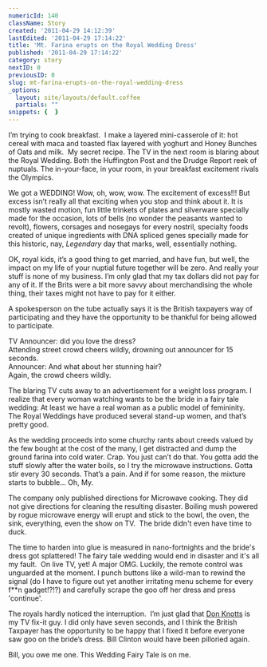 ```yaml
---
numericId: 140
className: Story
created: '2011-04-29 14:12:39'
lastEdited: '2011-04-29 17:14:22'
title: 'Mt. Farina erupts on the Royal Wedding Dress'
published: '2011-04-29 17:14:22'
category: story
nextID: 0
previousID: 0
slug: mt-farina-erupts-on-the-royal-wedding-dress
_options:
  layout: site/layouts/default.coffee
  partials: ""
snippets: {  }
---
```

I&rsquo;m trying to cook breakfast. &nbsp;I make a layered mini-casserole of it: hot cereal with maca and toasted flax layered with yoghurt and Honey Bunches of Oats and milk. &nbsp;My secret recipe.&nbsp;The TV in the next room is blaring about the Royal Wedding. Both the Huffington Post and the Drudge Report reek of nuptuals. The in-your-face, in your room, in your breakfast&nbsp;excitement rivals the Olympics.

We got a WEDDING! Wow, oh, wow, wow. The excitement of excess!!! But excess isn&rsquo;t really all that exciting when you stop and think about it. It is mostly wasted motion, fun little trinkets of plates and silverware specially made for the occasion, lots of bells (no wonder the peasants wanted to revolt), flowers, corsages and nosegays for every nostril, specialty foods created of unique ingredients with DNA spliced genes specially made for this historic, nay, _Legendary_ day that marks, well, essentially nothing.

OK, royal kids, it&rsquo;s a good thing to get married, and have fun, but well, the impact on my life of your nuptial future together will be zero. And really your stuff is none of my business. I&rsquo;m only glad that my tax dollars did not pay for any of it. If the Brits were a bit more savvy about merchandising the whole thing, their taxes might not have to pay for it either.

A spokesperson on the tube actually says it is the British taxpayers way of participating and they have the opportunity to be thankful for being allowed to participate.

TV Announcer: did you love the dress?  
Attending street crowd cheers wildly, drowning out announcer for 15 seconds.  
Announcer: And what about her stunning hair?  
Again, the crowd cheers wildly.

The blaring TV cuts away to an advertisement for a weight loss program. I realize that every woman watching wants to be the bride in a fairy tale wedding: At least we have a real woman as a public model of femininity. The Royal Weddings have produced several stand-up women, and that&rsquo;s pretty good.

As the wedding proceeds into some churchy rants about creeds valued by the few bought at the cost of the many, I get distracted and dump the ground farina into cold water. Crap. You just can&rsquo;t do that. You gotta add the stuff slowly after the water boils, so I try the microwave instructions. Gotta stir every 30 seconds. That&rsquo;s a pain. And if for some reason, the mixture starts to bubble... Oh, My.

The company only published directions for Microwave cooking. They did not give directions for cleaning the resulting disaster. Boiling mush powered by rogue microwave energy will erupt and stick to the bowl, the oven, the sink, everything, even the show on TV. &nbsp;The bride didn't even have time to duck.

The time to harden into glue is measured in nano-fortnights and the bride's dress got splattered! The fairy tale wedding would end in disaster and it's all my fault. &nbsp;On live TV, yet! A major OMG. Luckily, the remote control was unguarded at the moment. I punch buttons like a wild-man to rewind the signal (do I have to figure out yet another irritating menu scheme for every f**n gadget!?!?) and carefully scrape the goo off her dress and press 'continue'.

The royals hardly noticed the interruption. &nbsp;I&rsquo;m just glad that [Don Knotts][0] is my TV fix-it guy. I did only have seven seconds, and I think the British Taxpayer has the opportunity to be happy that I fixed it before everyone saw goo on the bride&rsquo;s dress. Bill Clinton would have been pilloried again.

Bill, you owe me one. This Wedding Fairy Tale is on me.&nbsp;

[0]: http://www.imdb.com/title/tt0120789/